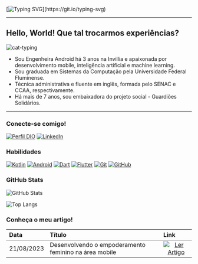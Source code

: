 [![Typing SVG](https://readme-typing-svg.herokuapp.com/?color=a37ade&size=40&center=true&vCenter=true&width=1000&lines=Hello!+My+name+is+Cintya+Gomes.;I'm+a+Software+Engineer.;Welcome+to+my+profile!)](https://git.io/typing-svg) 

---
## Hello, World! Que tal trocarmos experiências?

![cat-typing](https://user-images.githubusercontent.com/89947341/197954598-ead79c61-2a6f-46f1-add3-3dda6355907c.gif)

- Sou Engenheira Android há 3 anos na Invillia e apaixonada por desenvolvimento mobile, inteligência artificial e machine learning.
- Sou graduada em Sistemas da Computação pela Universidade Federal Fluminense.
- Técnica administrativa e fluente em inglês, formada pelo SENAC e CCAA, respectivamente. 
- Há mais de 7 anos, sou embaixadora do projeto social - Guardiões Solidários.
---

### Conecte-se comigo!

[![Perfil DIO](https://img.shields.io/badge/-Meu%20Perfil%20na%20DIO-a37ade?style=for-the-badge)](https://www.dio.me/users/cintyagomes)
[![LinkedIn](https://img.shields.io/badge/-LinkedIn-000?style=for-the-badge&logo=linkedin&logoColor=30A3DC)](https://www.linkedin.com/in/cintyaggomes/)

### Habilidades

[![Kotlin](https://img.shields.io/badge/kotlin-000?style=for-the-badge&logo=kotlin&logoColor=a37ade)](https://kotlinlang.org/docs/home.html)
[![Android](https://img.shields.io/badge/Android-000?style=for-the-badge&logo=android&logoColor=30A3DC)](https://developer.android.com/docs?hl=pt-br)
[![Dart](https://img.shields.io/badge/Dart-000?style=for-the-badge&logo=dart&logoColor=a37ade)](https://dart.dev/guides)
[![Flutter](https://img.shields.io/badge/Flutter-000?style=for-the-badge&logo=flutter&logoColor=30A3DC)](https://docs.flutter.dev/)
[![Git](https://img.shields.io/badge/Git-000?style=for-the-badge&logo=git&logoColor=a37ade)](https://git-scm.com/doc)
[![GitHub](https://img.shields.io/badge/GitHub-000?style=for-the-badge&logo=github&logoColor=30A3DC)](https://docs.github.com/)

### GitHub Stats

![GitHub Stats](https://github-readme-stats.vercel.app/api?username=gowithcintya&theme=transparent&bg_color=000&border_color=a37ade&show_icons=true&icon_color=a37ade&title_color=30A3DC&text_color=FFF)

![Top Langs](https://github-readme-stats-git-masterrstaa-rickstaa.vercel.app/api/top-langs/?username=gowithcintya&layout=compact&bg_color=000&border_color=a37ade&title_color=30A3DC&text_color=FFF)

### Conheça o meu artigo!

<table>
  <thead>
    <tr align="left">
      <th>Data</th>
      <th>Título</th>
      <th>Link</th>
    </tr>
  </thead>
  <tbody align="left">
    <tr>
      <td>21/08/2023</td>
      <td>Desenvolvendo o empoderamento feminino na área mobile</td>
      <td align="center">
        <a href="https://www.dio.me/articles/desenvolvendo-o-empoderamento-feminino-na-area-mobile">
           <img align="center" alt="Ler Artigo" src="https://img.shields.io/badge/Ler%20Artigo-a37ade?style=for-the-badge">
        </a>
      </td>
    </tr>
  </tbody>
  <tfoot></tfoot>
</table>

